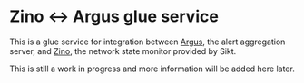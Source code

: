 # Zino ↔ Argus glue service

This is a glue service for integration between
[Argus](https://github.com/Uninett/Argus), the alert aggregation server, and
[Zino](https://github.com/Uninett/zino), the network state monitor provided by
Sikt.

This is still a work in progress and more information will be added here later.
